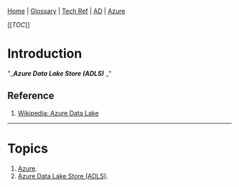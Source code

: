 [Home](/Slalom-LLC/Slalom-Consulting) | [Glossary](/Glossary) | [Tech Ref](/Tech-Ref) | [AD](/Tech-Ref/Software-Development/DevOps-\(Development-and-IT-Operations\)/AD-\(Active-Directory\)) | [Azure](/Tech-Ref/Microsoft/Microsoft-Azure)

[[_TOC_]]

# Introduction
"_***Azure Data Lake Store (ADLS)*** _"

## Reference
1. [Wikipedia: Azure Data Lake](https://en.wikipedia.org/wiki/Azure_Data_Lake)

---
# Topics
1. [Azure](/Tech-Ref/Microsoft/Microsoft-Azure).
1. [Azure Data Lake Store (ADLS)](/Tech-Ref/Microsoft/Microsoft-Azure/ADLS-\(Azure-Data-Lake-Store\)).
